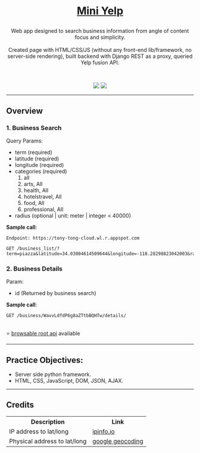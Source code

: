 <h1 style="text-align: center">

[Mini Yelp](https://tony-tong-cloud.wl.r.appspot.com/static/index.html)
</h1>

<p style="text-align: center">
Web app designed to search business information from angle of content focus and simplicity.<br/><br/>
Created page with HTML/CSS/JS (without any front-end lib/framework, no server-side rendering), built backend with Django REST as a proxy, queried Yelp fusion API.
 
</p>

<p style="text-align: center">
<a href="https://www.django-rest-framework.org/"><img src="https://img.shields.io/badge/Built%20with-Django%20REST%20Framework-/?style=plastic&logo=django" alt=""></a>
<a href="https://www.yelp.com/developers/documentation/v3"><img src="https://img.shields.io/badge/Endpoint-Yelp%20Fusion%20-/?style=plastic&logo=yelp&color=red" alt=""></a>
<a href="https://cloud.google.com/python/django/appengine"><img src="https://img.shields.io/badge/hosted%20on-GCP-/?style=plastic&logo=googlecloud&color=white" alt=""></a>
</p>

<div style="text-align: center">
 <img src="https://745062756.github.io/form.png">
 <img src="https://745062756.github.io/detail.png">
</div>

<hr/>

## Overview
### 1. Business Search
Query Params:
<ul>
<li>term (required)</li>
<li>latitude (required)</li>
<li>longitude (required)</li>
<li>categories (required)
 <ol>
  <li>all</li>
  <li>arts, All</li>
  <li>health, All</li>
  <li>hotelstravel, All</li>
  <li>food, All</li>
  <li>professional, All</li>
 </ol>
</li>
<li>radius (optional | unit: meter | integer < 40000)</li>
</ul>

**Sample call**:
```
Endpoint: https://tony-tong-cloud.wl.r.appspot.com

GET /business_list/?term=piazza&latitude=34.03004614509644&longitude=-118.28298823042003&radius=25000&categories=food%2C+All
```
### 2. Business Details
Param:
<ul>
<li>id (Returned by business search)</li>
</ul>

**Sample call**:
```
GET /business/WavvLdfdP6g8aZTtbBQHTw/details/
```

<br/>
⭐ <a href="https://tony-tong-cloud.wl.r.appspot.com">browsable root api</a> available
<hr/>

## Practice Objectives:
<ul>
<li>Server side python framework.</li>
<li>HTML, CSS, JavaScript, DOM, JSON, AJAX.</li>
</ul>
<hr/>

## Credits
 <table>
  <tr>
    <th>Description</th>
    <th>Link</th>
  </tr>
  <tr>
    <td>IP address to lat/long</td>
    <td><a href="https://ipinfo.io">ipinfo.io</a></td>
  </tr>
  <tr>
    <td>Physical address to lat/long</td>
    <td><a href="https://developers.google.com/maps/documentation/geocoding/start">google geocoding</a></td>
  </tr>
</table>